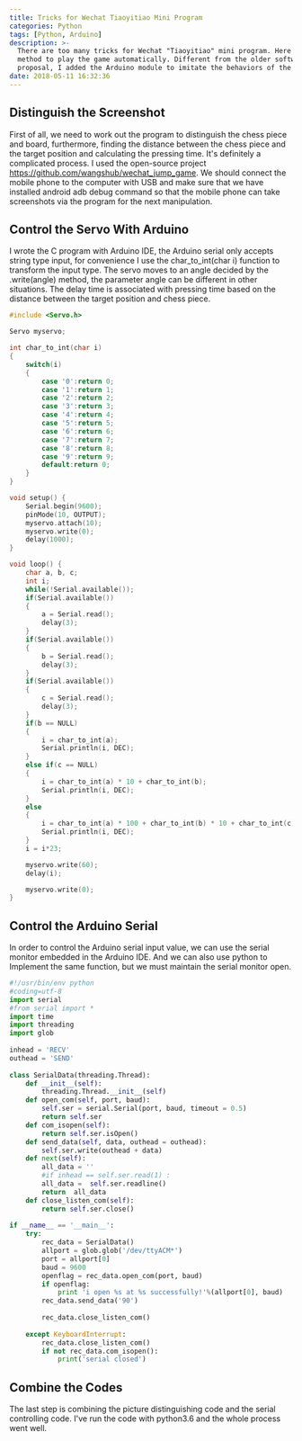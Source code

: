 ```yaml
---
title: Tricks for Wechat Tiaoyitiao Mini Program
categories: Python
tags: [Python, Arduino]
description: >-
  There are too many tricks for Wechat "Tiaoyitiao" mini program. Here I give a
  method to play the game automatically. Different from the older software
  proposal, I added the Arduino module to imitate the behaviors of the human.
date: 2018-05-11 16:32:36
---
```

## Distinguish the Screenshot

First of all, we need to work out the program to distinguish the chess piece and board, furthermore, finding the distance between the chess piece and the target position and calculating the pressing time. It's definitely a complicated process. I used the open-source project https://github.com/wangshub/wechat_jump_game. We should connect the mobile phone to the computer with USB and make sure that we have installed android adb debug command so that the mobile phone can take screenshots via the program for the next manipulation.



## Control the Servo With Arduino

I wrote the C program with Arduino IDE, the Arduino serial only accepts string type input, for convenience I use the char_to_int(char i) function to transform the input type. The servo moves to an angle decided by the .write(angle) method, the parameter angle can be different in other situations. The delay time is associated with pressing time based on the distance between the target position and chess piece.

```c
#include <Servo.h>

Servo myservo;

int char_to_int(char i)
{
    switch(i)
    {
        case '0':return 0;
        case '1':return 1;
        case '2':return 2;
        case '3':return 3;
        case '4':return 4;
        case '5':return 5;
        case '6':return 6;
        case '7':return 7;
        case '8':return 8;
        case '9':return 9;
        default:return 0;
    }
}

void setup() {
    Serial.begin(9600);
    pinMode(10, OUTPUT);
    myservo.attach(10);
    myservo.write(0);
    delay(1000);
}

void loop() {
    char a, b, c;
    int i;
    while(!Serial.available());
    if(Serial.available())
    {
        a = Serial.read();
        delay(3);
    }
    if(Serial.available())
    {
        b = Serial.read();
        delay(3);
    }
    if(Serial.available())
    {
        c = Serial.read();
        delay(3);
    }
    if(b == NULL)
    {
        i = char_to_int(a);
        Serial.println(i, DEC);
    }
    else if(c == NULL)
    {
        i = char_to_int(a) * 10 + char_to_int(b);
        Serial.println(i, DEC);
    }
    else
    {
        i = char_to_int(a) * 100 + char_to_int(b) * 10 + char_to_int(c);
        Serial.println(i, DEC);
    }
    i = i*23;

    myservo.write(60);
    delay(i);

    myservo.write(0);
}

```



## Control the Arduino Serial

In order to control the Arduino serial input value, we can use the serial monitor embedded in the Arduino IDE. And we can also use python to Implement the same function, but we must maintain the serial monitor open.

```python
#!/usr/bin/env python  
#coding=utf-8  
import serial 
#from serial import * 
import time  
import threading  
import glob  
  
inhead = 'RECV'      
outhead = 'SEND'     
      
class SerialData(threading.Thread):
    def __init__(self):  
        threading.Thread.__init__(self)     
    def open_com(self, port, baud):         
        self.ser = serial.Serial(port, baud, timeout = 0.5)  
        return self.ser  
    def com_isopen(self):                       
        return self.ser.isOpen()  
    def send_data(self, data, outhead = outhead):   
        self.ser.write(outhead + data)    
    def next(self):                                      
        all_data = ''                             
        #if inhead == self.ser.read(1) :  
        all_data =  self.ser.readline()     
        return  all_data  
    def close_listen_com(self):                 
        return self.ser.close()  
      
if __name__ == '__main__':  
    try:  
        rec_data = SerialData()                 
        allport = glob.glob('/dev/ttyACM*')  
        port = allport[0]                             
        baud = 9600    
        openflag = rec_data.open_com(port, baud) 
        if openflag:  
            print 'i open %s at %s successfully!'%(allport[0], baud)  
        rec_data.send_data('90')
       
        rec_data.close_listen_com()
          
    except KeyboardInterrupt:             
        rec_data.close_listen_com()
        if not rec_data.com_isopen():
            print('serial closed')
```



## Combine the Codes

The last step is combining the picture distinguishing code and the serial controlling code. I've run the code with python3.6 and the whole process went well.

